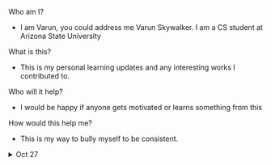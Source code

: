 Who am I?
 - I am Varun, you could address me Varun Skywalker. I am a CS student at Arizona State University

What is this?
 - This is my personal learning updates and any interesting works I contributed to.

Who will it help?
 - I would be happy if anyone gets motivated or learns something from this

 How would this help me?
 - This is my way to bully myself to be consistent. 


<details>
<summary>Oct 27</summary>

[Dynamic_Programming]
![](images/combination_sum_4.png)

We could use dynamic programming to solve this as this needs recursion and also there are sub problems which are repeated. 
For example nums = [1,2,3] and target = 4 and we have to calculate the number of ways we can get target 4 using the numbers in nums array and we can also reuse numbers. We can start with any number 1,2 or 3 as all of them are smaller than 4 and for example we started with 1 and rest of the sum = 3 (4-1) and now we recursively approach how many ways we can get target 3 and suppose we again started with 1 and in recursion we calculate the subproblem of ways we can get target sum 2.
Now for target 4, if we start with 2 instead of 1, we have to solve for the subproblem target =2 which we have already calculated in while starting the recursion with 1. 

So we need to memoize and this becomes a DP problem
![](images/neet_code_combination_sum4.png)

We maintain a single array DP and if our target becomes zero then we have reached a solution if traveled via that recursion tree. So our base case is dp[0] = 1, and now for calculating target we have to calculate the how many way to get the combination sum for 1 to target-1. This is because basically our answer is sum(target - nums[0] , target - nums[2], ..., target - nums[n-1]) where n = len(nums). If still unclear, jus think in this way if target-nums[0] can be acheieved in x ways then then same number of ways we can also acheive target as we can simply add nums[0] to the target-nums[0] solution.

Finally we have two for loops, one running from 1 to target and other running for all the numbers in the nums array.
Check out for code [link](dynamic_programming/combination_sum_4.py)
</details>








 
